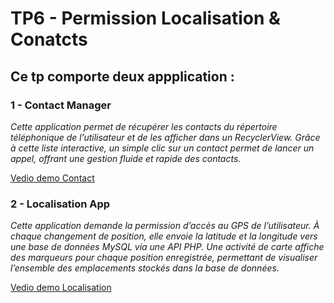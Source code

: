 # TP6 - Permission Localisation & Conatcts 
## Ce tp comporte deux appplication :
### 1 - **Contact Manager**
_Cette application permet de récupérer les contacts du répertoire téléphonique de l’utilisateur et de les afficher dans un RecyclerView. Grâce à cette liste interactive, un simple clic sur un contact permet de lancer un appel, offrant une gestion fluide et rapide des contacts._


[Vedio demo Contact](https://github.com/user-attachments/assets/6152f578-3f9c-4234-945f-94ea612e7a45
)

### 2 - **Localisation App**
_Cette application demande la permission d’accès au GPS de l’utilisateur. À chaque changement de position, elle envoie la latitude et la longitude vers une base de données MySQL via une API PHP. Une activité de carte affiche des marqueurs pour chaque position enregistrée, permettant de visualiser l’ensemble des emplacements stockés dans la base de données._

[Vedio demo Localisation](https://github.com/user-attachments/assets/2ab6bc39-2365-420d-addd-e8bc2087d6ad
)






